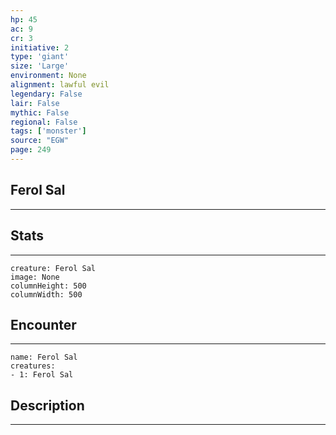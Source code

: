 ```yaml
---
hp: 45
ac: 9
cr: 3
initiative: 2
type: 'giant'    
size: 'Large'
environment: None
alignment: lawful evil
legendary: False
lair: False
mythic: False
regional: False
tags: ['monster']
source: "EGW"
page: 249
---
```


## Ferol Sal
---



## Stats
---

```statblock
creature: Ferol Sal
image: None
columnHeight: 500
columnWidth: 500
```

## Encounter
---

```encounter-table
name: Ferol Sal
creatures:
- 1: Ferol Sal
```

## Description
---




